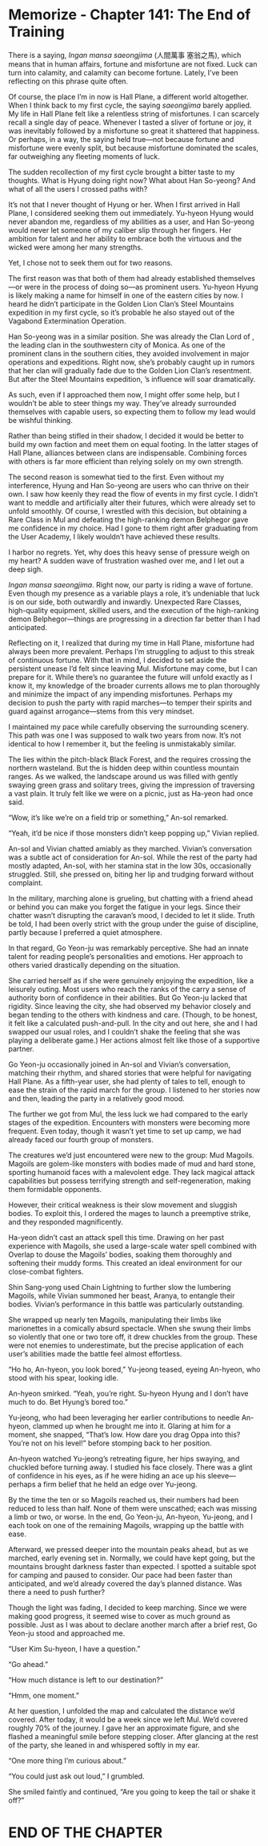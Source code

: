 # Memorize - Chapter 141: The End of Training

There is a saying, *Ingan mansa saeongjima* (人間萬事 塞翁之馬), which means that in human affairs, fortune and misfortune are not fixed. Luck can turn into calamity, and calamity can become fortune. Lately, I’ve been reflecting on this phrase quite often.

Of course, the place I’m in now is Hall Plane, a different world altogether. When I think back to my first cycle, the saying *saeongjima* barely applied. My life in Hall Plane felt like a relentless string of misfortunes. I can scarcely recall a single day of peace. Whenever I tasted a sliver of fortune or joy, it was inevitably followed by a misfortune so great it shattered that happiness. Or perhaps, in a way, the saying held true—not because fortune and misfortune were evenly split, but because misfortune dominated the scales, far outweighing any fleeting moments of luck.

The sudden recollection of my first cycle brought a bitter taste to my thoughts. What is Hyung doing right now? What about Han So-yeong? And what of all the users I crossed paths with?

It’s not that I never thought of Hyung or her. When I first arrived in Hall Plane, I considered seeking them out immediately. Yu-hyeon Hyung would never abandon me, regardless of my abilities as a user, and Han So-yeong would never let someone of my caliber slip through her fingers. Her ambition for talent and her ability to embrace both the virtuous and the wicked were among her many strengths.

Yet, I chose not to seek them out for two reasons.

The first reason was that both of them had already established themselves—or were in the process of doing so—as prominent users. Yu-hyeon Hyung is likely making a name for himself in one of the eastern cities by now. I heard he didn’t participate in the Golden Lion Clan’s Steel Mountains expedition in my first cycle, so it’s probable he also stayed out of the Vagabond Extermination Operation.

Han So-yeong was in a similar position. She was already the Clan Lord of <Istantel Rowe>, the leading clan in the southwestern city of Monica. As one of the prominent clans in the southern cities, they avoided involvement in major operations and expeditions. Right now, she’s probably caught up in rumors that her clan will gradually fade due to the Golden Lion Clan’s resentment. But after the Steel Mountains expedition, <Istantel Rowe>’s influence will soar dramatically.

As such, even if I approached them now, I might offer some help, but I wouldn’t be able to steer things my way. They’ve already surrounded themselves with capable users, so expecting them to follow my lead would be wishful thinking.

Rather than being stifled in their shadow, I decided it would be better to build my own faction and meet them on equal footing. In the latter stages of Hall Plane, alliances between clans are indispensable. Combining forces with others is far more efficient than relying solely on my own strength.

The second reason is somewhat tied to the first. Even without my interference, Hyung and Han So-yeong are users who can thrive on their own. I saw how keenly they read the flow of events in my first cycle. I didn’t want to meddle and artificially alter their futures, which were already set to unfold smoothly. Of course, I wrestled with this decision, but obtaining a Rare Class in Mul and defeating the high-ranking demon Belphegor gave me confidence in my choice. Had I gone to them right after graduating from the User Academy, I likely wouldn’t have achieved these results.

I harbor no regrets. Yet, why does this heavy sense of pressure weigh on my heart? A sudden wave of frustration washed over me, and I let out a deep sigh.

*Ingan mansa saeongjima*. Right now, our party is riding a wave of fortune. Even though my presence as a variable plays a role, it’s undeniable that luck is on our side, both outwardly and inwardly. Unexpected Rare Classes, high-quality equipment, skilled users, and the execution of the high-ranking demon Belphegor—things are progressing in a direction far better than I had anticipated.

Reflecting on it, I realized that during my time in Hall Plane, misfortune had always been more prevalent. Perhaps I’m struggling to adjust to this streak of continuous fortune. With that in mind, I decided to set aside the persistent unease I’d felt since leaving Mul. Misfortune may come, but I can prepare for it. While there’s no guarantee the future will unfold exactly as I know it, my knowledge of the broader currents allows me to plan thoroughly and minimize the impact of any impending misfortunes. Perhaps my decision to push the party with rapid marches—to temper their spirits and guard against arrogance—stems from this very mindset.

I maintained my pace while carefully observing the surrounding scenery. This path was one I was supposed to walk two years from now. It’s not identical to how I remember it, but the feeling is unmistakably similar.

The <Dungeon of the Ancient Alchemist Vivian> lies within the pitch-black Black Forest, and the <Ruined Laboratory> requires crossing the northern wasteland. But the <Screaming Cavern> is hidden deep within countless mountain ranges. As we walked, the landscape around us was filled with gently swaying green grass and solitary trees, giving the impression of traversing a vast plain. It truly felt like we were on a picnic, just as Ha-yeon had once said.

“Wow, it’s like we’re on a field trip or something,” An-sol remarked.

“Yeah, it’d be nice if those monsters didn’t keep popping up,” Vivian replied.

An-sol and Vivian chatted amiably as they marched. Vivian’s conversation was a subtle act of consideration for An-sol. While the rest of the party had mostly adapted, An-sol, with her stamina stat in the low 30s, occasionally struggled. Still, she pressed on, biting her lip and trudging forward without complaint.

In the military, marching alone is grueling, but chatting with a friend ahead or behind you can make you forget the fatigue in your legs. Since their chatter wasn’t disrupting the caravan’s mood, I decided to let it slide. Truth be told, I had been overly strict with the group under the guise of discipline, partly because I preferred a quiet atmosphere.

In that regard, Go Yeon-ju was remarkably perceptive. She had an innate talent for reading people’s personalities and emotions. Her approach to others varied drastically depending on the situation.

She carried herself as if she were genuinely enjoying the expedition, like a leisurely outing. Most users who reach the ranks of the <Ten Strongest> carry a sense of authority born of confidence in their abilities. But Go Yeon-ju lacked that rigidity. Since leaving the city, she had observed my behavior closely and began tending to the others with kindness and care. (Though, to be honest, it felt like a calculated push-and-pull. In the city and out here, she and I had swapped our usual roles, and I couldn’t shake the feeling that she was playing a deliberate game.) Her actions almost felt like those of a supportive partner.

Go Yeon-ju occasionally joined in An-sol and Vivian’s conversation, matching their rhythm, and shared stories that were helpful for navigating Hall Plane. As a fifth-year user, she had plenty of tales to tell, enough to ease the strain of the rapid march for the group. I listened to her stories now and then, leading the party in a relatively good mood.

The further we got from Mul, the less luck we had compared to the early stages of the expedition. Encounters with monsters were becoming more frequent. Even today, though it wasn’t yet time to set up camp, we had already faced our fourth group of monsters.

The creatures we’d just encountered were new to the group: Mud Magoils. Magoils are golem-like monsters with bodies made of mud and hard stone, sporting humanoid faces with a malevolent edge. They lack magical attack capabilities but possess terrifying strength and self-regeneration, making them formidable opponents.

However, their critical weakness is their slow movement and sluggish bodies. To exploit this, I ordered the mages to launch a preemptive strike, and they responded magnificently.

Ha-yeon didn’t cast an attack spell this time. Drawing on her past experience with Magoils, she used a large-scale water spell combined with Overlap to douse the Magoils’ bodies, soaking them thoroughly and softening their muddy forms. This created an ideal environment for our close-combat fighters.

Shin Sang-yong used Chain Lightning to further slow the lumbering Magoils, while Vivian summoned her beast, Aranya, to entangle their bodies. Vivian’s performance in this battle was particularly outstanding.

She wrapped up nearly ten Magoils, manipulating their limbs like marionettes in a comically absurd spectacle. When she swung their limbs so violently that one or two tore off, it drew chuckles from the group. These were not enemies to underestimate, but the precise application of each user’s abilities made the battle feel almost effortless.

“Ho ho, An-hyeon, you look bored,” Yu-jeong teased, eyeing An-hyeon, who stood with his spear, looking idle.

An-hyeon smirked. “Yeah, you’re right. Su-hyeon Hyung and I don’t have much to do. Bet Hyung’s bored too.”

Yu-jeong, who had been leveraging her earlier contributions to needle An-hyeon, clammed up when he brought me into it. Glaring at him for a moment, she snapped, “That’s low. How dare you drag Oppa into this? You’re not on his level!” before stomping back to her position.

An-hyeon watched Yu-jeong’s retreating figure, her hips swaying, and chuckled before turning away. I studied his face closely. There was a glint of confidence in his eyes, as if he were hiding an ace up his sleeve—perhaps a firm belief that he held an edge over Yu-jeong.

By the time the ten or so Magoils reached us, their numbers had been reduced to less than half. None of them were unscathed; each was missing a limb or two, or worse. In the end, Go Yeon-ju, An-hyeon, Yu-jeong, and I each took on one of the remaining Magoils, wrapping up the battle with ease.

Afterward, we pressed deeper into the mountain peaks ahead, but as we marched, early evening set in. Normally, we could have kept going, but the mountains brought darkness faster than expected. I spotted a suitable spot for camping and paused to consider. Our pace had been faster than anticipated, and we’d already covered the day’s planned distance. Was there a need to push further?

Though the light was fading, I decided to keep marching. Since we were making good progress, it seemed wise to cover as much ground as possible. Just as I was about to declare another march after a brief rest, Go Yeon-ju stood and approached me.

“User Kim Su-hyeon, I have a question.”

“Go ahead.”

“How much distance is left to our destination?”

“Hmm, one moment.”

At her question, I unfolded the map and calculated the distance we’d covered. After today, it would be a week since we left Mul. We’d covered roughly 70% of the journey. I gave her an approximate figure, and she flashed a meaningful smile before stepping closer. After glancing at the rest of the party, she leaned in and whispered softly in my ear.

“One more thing I’m curious about.”

“You could just ask out loud,” I grumbled.

She smiled faintly and continued, “Are you going to keep the tail or shake it off?”

# END OF THE CHAPTER